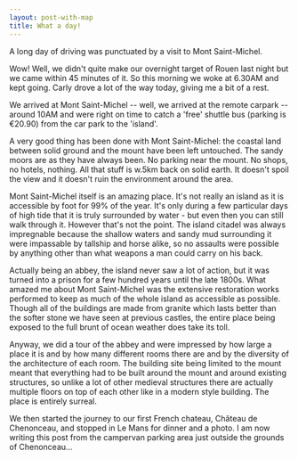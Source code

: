 ```yaml
---
layout: post-with-map
title: What a day!
---
```


<p class="intro"><span class="dropcap">A</span> long day of driving was punctuated by a visit to Mont Saint-Michel.</p>

Wow! Well, we didn't quite make our overnight target of Rouen last night but we came within 45 minutes of it. So this morning we woke at 6.30AM and kept going. Carly drove a lot of the way today, giving me a bit of a rest. 

We arrived at Mont Saint-Michel -- well, we arrived at the remote carpark -- around 10AM and were right on time to catch a 'free' shuttle bus (parking is €20.90) from the car park to the 'island'.

A very good thing has been done with Mont Saint-Michel: the coastal land between solid ground and the mount have been left untouched. The sandy moors are as they have always been. No parking near the mount. No shops, no hotels, nothing. All that stuff is w.5km back on solid earth. It doesn't spoil the view and it doesn't ruin the environment around the area.

Mont Saint-Michel itself is an amazing place. It's not really an island as it is accessible by foot for 99% of the year. It's only during a few particular days of high tide that it is truly surrounded by water - but even then you can still walk through it. However that's not the point. The island citadel was always impregnable because the shallow waters and sandy mud surrounding it were impassable by tallship and horse alike, so no assaults were possible by anything other than what weapons a man could carry on his back.

Actually being an abbey, the island never saw a lot of action, but it was turned into a prison for a few hundred years until the late 1800s. What amazed me about Mont Saint-Michel was the extensive restoration works performed to keep as much of the whole island as accessible as possible. Though all of the buildings are made from granite which lasts better than the softer stone we have seen at previous castles, the entire place being exposed to the full brunt of ocean weather does take its toll.

Anyway, we did a tour of the abbey and were impressed by how large a place it is and by how many different rooms there are and by the diversity of the architecture of each room. The building site being limited to the mount meant that everything had to be built around the mount and around existing structures, so unlike a lot of other medieval structures there are actually multiple floors on top of each other like in a modern style  building. The place is entirely surreal.

We then started the journey to our first French chateau, Château de Chenonceau, and stopped in Le Mans for dinner and a photo. I am now writing this post from the campervan parking area just outside the grounds of Chenonceau...
